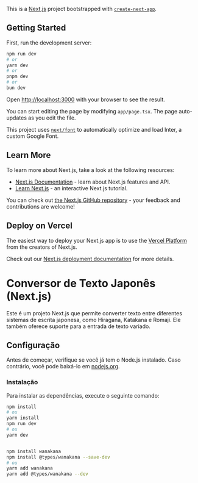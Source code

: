This is a [Next.js](https://nextjs.org/) project bootstrapped with [`create-next-app`](https://github.com/vercel/next.js/tree/canary/packages/create-next-app).

## Getting Started

First, run the development server:

```bash
npm run dev
# or
yarn dev
# or
pnpm dev
# or
bun dev
```

Open [http://localhost:3000](http://localhost:3000) with your browser to see the result.

You can start editing the page by modifying `app/page.tsx`. The page auto-updates as you edit the file.

This project uses [`next/font`](https://nextjs.org/docs/basic-features/font-optimization) to automatically optimize and load Inter, a custom Google Font.

## Learn More

To learn more about Next.js, take a look at the following resources:

- [Next.js Documentation](https://nextjs.org/docs) - learn about Next.js features and API.
- [Learn Next.js](https://nextjs.org/learn) - an interactive Next.js tutorial.

You can check out [the Next.js GitHub repository](https://github.com/vercel/next.js/) - your feedback and contributions are welcome!

## Deploy on Vercel

The easiest way to deploy your Next.js app is to use the [Vercel Platform](https://vercel.com/new?utm_medium=default-template&filter=next.js&utm_source=create-next-app&utm_campaign=create-next-app-readme) from the creators of Next.js.

Check out our [Next.js deployment documentation](https://nextjs.org/docs/deployment) for more details.


# Conversor de Texto Japonês (Next.js)

Este é um projeto Next.js que permite converter texto entre diferentes sistemas de escrita japonesa, como Hiragana, Katakana e Romaji. Ele também oferece suporte para a entrada de texto variado.

## Configuração

Antes de começar, verifique se você já tem o Node.js instalado. Caso contrário, você pode baixá-lo em [nodejs.org](https://nodejs.org/).

### Instalação

Para instalar as dependências, execute o seguinte comando:

```bash
npm install
# ou
yarn install
npm run dev
# ou
yarn dev


npm install wanakana
npm install @types/wanakana --save-dev
# ou
yarn add wanakana
yarn add @types/wanakana --dev


